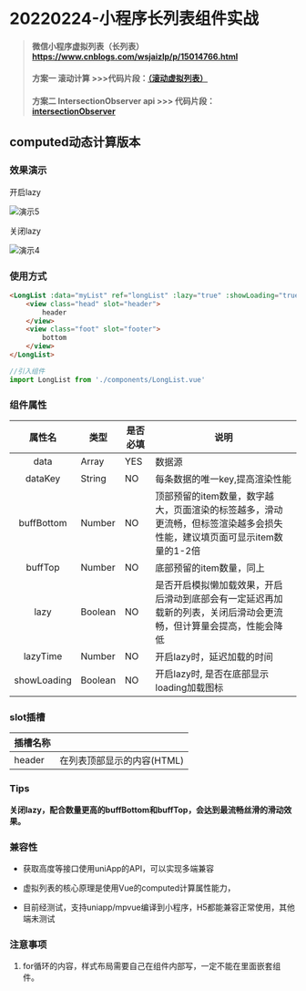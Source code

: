

# 20220224-小程序长列表组件实战

> #### 微信小程序虚拟列表（长列表） https://www.cnblogs.com/wsjaizlp/p/15014766.html
>
> #### 方案一 滚动计算 >>>代码片段：[（滚动虚拟列表）](https://developers.weixin.qq.com/s/DJgD9Omf7jrb)
>
> #### 方案二 IntersectionObserver api >>> 代码片段：[intersectionObserver](https://developers.weixin.qq.com/s/T8gwEOmk7tr8)



## computed动态计算版本

### 效果演示

开启lazy

![演示5](https://i.loli.net/2021/07/06/AV1fmI9hFHBdrxn.gif)

关闭lazy

![演示4](https://i.loli.net/2021/07/06/l4yp7fA91NDsVv5.gif)

### 使用方式

```html
<LongList :data="myList" ref="longList" :lazy="true" :showLoading="true" buffTop="30" buffBottom="30" key="index" lazyTime="300">
    <view class="head" slot="header">
        header
    </view>
    <view class="foot" slot="footer">
        bottom 
    </view>
</LongList>
```

```js
//引入组件
import LongList from './components/LongList.vue'
```

###  组件属性

|   属性名    | 类型    | 是否必填 | 说明                                                         |
| :---------: | ------- | -------- | ------------------------------------------------------------ |
|    data     | Array   | YES      | 数据源                                                       |
|   dataKey   | String  | NO       | 每条数据的唯一key,提高渲染性能                               |
| buffBottom  | Number  | NO       | 顶部预留的item数量，数字越大，页面渲染的标签越多，滑动更流畅，但标签渲染越多会损失性能，建议填页面可显示item数量的1-2倍 |
|   buffTop   | Number  | NO       | 底部预留的item数量，同上                                     |
|    lazy     | Boolean | NO       | 是否开启模拟懒加载效果，开启后滑动到底部会有一定延迟再加载新的列表，关闭后滑动会更流畅，但计算量会提高，性能会降低 |
|  lazyTime   | Number  | NO       | 开启lazy时，延迟加载的时间                                   |
| showLoading | Boolean | NO       | 开启lazy时, 是否在底部显示loading加载图标                    |

### slot插槽

| 插槽名称 |                            |
| -------- | -------------------------- |
| header   | 在列表顶部显示的内容(HTML) |

### Tips

**关闭lazy，配合数量更高的buffBottom和buffTop，会达到最流畅丝滑的滑动效果。**

### 兼容性

- 获取高度等接口使用uniApp的API，可以实现多端兼容

- 虚拟列表的核心原理是使用Vue的computed计算属性能力，

- 目前经测试，支持uniapp/mpvue编译到小程序，H5都能兼容正常使用，其他端未测试

### 注意事项

1. for循环的内容，样式布局需要自己在组件内部写，一定不能在里面嵌套组件。

